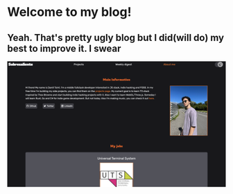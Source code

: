 # Welcome to my blog!

## Yeah. That's pretty ugly blog but I did(will do) my best to improve it. I swear
![blog picture](/public/blogPic.png)
